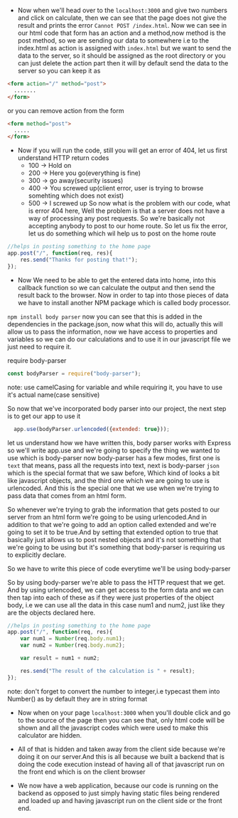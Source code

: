 * Now when we'll head over to the ``` localhost:3000 ``` and give two numbers and click on calculate, then we can see that the page does not give the result and prints the error ``` Cannot POST /index.html ```.
Now we can see in our html code that form has an action and a method,now method is the post method, so we are sending our data to somewhere i.e to the index.html as action is assigned with ``` index.html ``` but we want to send the data to the server, so it should be assigned as the root directory or you can just delete the action part then it will by default send the data to the server
so you can keep it as 
```html
<form action="/" method="post">
  .......
</form>
``` 
or you can remove action from the form
```html
<form method="post">
  .....
</form>
```
* Now if you will run the code, still you will get an error of 404, let us first understand HTTP return codes
    * 100 -> Hold on
    * 200 -> Here you go(everything is fine)
    * 300 -> go away(security issues)
    * 400 -> You screwed up(client error, user is trying to browse somehting which does not exist)
    * 500 -> I screwed up
So now what is the problem with our code, what is error 404 here, Well the problem is that a server does not have a way of processing any post requests. So we're basically not accepting anybody to post to our home route.
So let us fix the error, let us do something which wil help us to post on the home route

```javascript
//helps in posting something to the home page 
app.post("/", function(req, res){
    res.send("Thanks for posting that!");
});
```
* Now We need to be able to get the entered data into home, into this callback function so we can calculate the output and then send the result back to the browser. Now in order to tap into those pieces of data we have to install another NPM package which is called body processor.

``` npm install body parser ```
now you can see that this is added in the dependencies in the package.json, now what this will do, actually this will allow us to pass the information, now we have access to properties and variables so we can do our calculations and to use it in our javascript file we just need to require it.

require body-parser
```javascript
const bodyParser = require("body-parser");
```
note: use camelCasing for variable and while requiring it, you have to use it's actual name(case sensitive)

So now that we've incorporated body parser into our project, the next step is to get our app to use it

```javascript
  app.use(bodyParser.urlencoded({extended: true}));
  ```

let us understand how we have written this, body parser works with Express so we'll write app.use and we're going to specify the thing we wanted to use which is body-parser now body-parser has a few modes, first one is ``` text ``` that means, pass all the requests into text, next is body-parser ``` json ``` which is the special format that we saw before, Which kind of looks a bit like javascript objects, and the third one which we are going to use is urlencoded. And this is the special one that we use when we're trying to pass data that comes from an html form.


So whenever we're trying to grab the information that gets posted to our server from an html form we're going to be using urlencoded.And in addition to that we're going to add an option called extended and we're going to set it to be true.And by setting that extended option to true that basically just allows us to post nested objects and it's not something that we're going to be using but it's something that body-parser is requiring us to explicitly declare.

So we have to write this piece of code everytime we'll be using body-parser


So by using body-parser we're able to pass the HTTP request that we get. And by using urlencoded, we can get access to the form data and we can then tap into each of these as if they were just properties of the object body, i.e we can use all the data in this case num1 and num2, just like they are the objects declared here.

```javascript
//helps in posting something to the home page
app.post("/", function(req, res){
    var num1 = Number(req.body.num1);
    var num2 = Number(req.body.num2);

    var result = num1 + num2;

    res.send("The result of the calculation is " + result);
});
```
note: don't forget to convert the number to integer,i.e typecast them into Number() as by default they are in string format

* Now when on your page ``` localhost:3000 ``` when you'll double click and go to the source of the page then you can see that, only html code will be shown and all the javascript codes which were used to make this calculator are hidden.

* All of that is hidden and taken away from the client side because we're doing it on our server.And this is all because we built a backend that is doing the code execution instead of having all of that javascript run on the front end which is on the client browser 
* We now have a web application, because our code is running on the backend as opposed to just simply having static files being rendered and loaded up and having javascript run on the client side or the front end.



